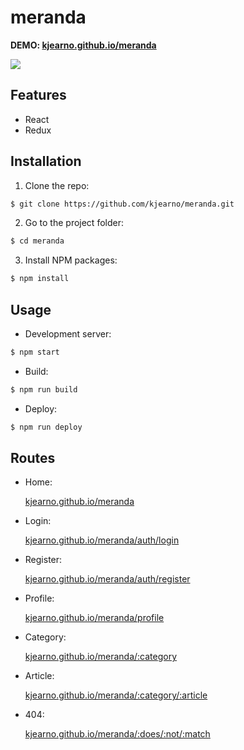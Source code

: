 # meranda

**DEMO: [kjearno.github.io/meranda](https://kjearno.github.io/meranda)**

![](https://user-images.githubusercontent.com/39556179/120553807-62255000-c412-11eb-92ba-89241b02be0b.png)

## Features

- React
- Redux

## Installation

1. Clone the repo:

```sh
$ git clone https://github.com/kjearno/meranda.git
```

2. Go to the project folder:

```sh
$ cd meranda
```

3. Install NPM packages:

```sh
$ npm install
```

## Usage

- Development server:

```sh
$ npm start
```

- Build:

```sh
$ npm run build
```

- Deploy:

```sh
$ npm run deploy
```

## Routes

- Home:

  [kjearno.github.io/meranda](https://kjearno.github.io/meranda)

- Login:

  [kjearno.github.io/meranda/auth/login](https://kjearno.github.io/meranda/auth/login)

- Register:

  [kjearno.github.io/meranda/auth/register](https://kjearno.github.io/meranda/auth/register)

- Profile:

  [kjearno.github.io/meranda/profile](https://kjearno.github.io/meranda/profile)

- Category:

  [kjearno.github.io/meranda/:category](https://kjearno.github.io/meranda/health)

- Article:

  [kjearno.github.io/meranda/:category/:article](https://kjearno.github.io/meranda/business/lorem-ipsum-dolor-sit-amet-consectetur-adipisicing-elit-1)

- 404:

  [kjearno.github.io/meranda/:does/:not/:match](https://kjearno.github.io/meranda/:does/:not/:match)
